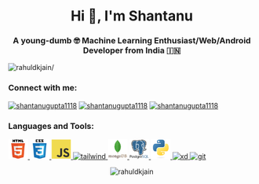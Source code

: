 <h1 align="center">Hi 👋, I'm Shantanu</h1>
<h3 align="center">A young-dumb 🤓 Machine Learning Enthusiast/Web/Android Developer from India 🇮🇳</h3>
<p align="left"> <img src=https://komarev.com/ghpvc/?username=shantanugupta1118 alt=rahuldkjain/> </p>


<h3 align="left">Connect with me:</h3>
<p align="left">
<a href="https://twitter.com/shantanug1118" target="blank"><img align="center" src="https://cdn.jsdelivr.net/npm/simple-icons@3.0.1/icons/twitter.svg" alt="shantanugupta1118" height="30" width="40" /></a>
<a href="https://linkedin.com/in/shang1118" target="blank"><img align="center" src="https://cdn.jsdelivr.net/npm/simple-icons@3.0.1/icons/linkedin.svg" alt="shantanugupta1118" height="30" width="40" /></a>
<a href="https://instagram.com/shang1118" target="blank"><img align="center" src="https://cdn.jsdelivr.net/npm/simple-icons@3.0.1/icons/instagram.svg" alt="shantanugupta1118" height="30" width="40" /></a>
</p>

<h3 align="left">Languages and Tools:</h3>
<p align="left">
    <a href="https://www.w3.org/html/" target="_blank"> <img src="https://raw.githubusercontent.com/devicons/devicon/master/icons/html5/html5-original-wordmark.svg" alt="html5" width="40" height="40"/> </a>
    <a href="https://www.w3schools.com/css/" target="_blank"> <img src="https://raw.githubusercontent.com/devicons/devicon/master/icons/css3/css3-original-wordmark.svg" alt="css3" width="40" height="40"/> </a>
    <a href="https://developer.mozilla.org/en-US/docs/Web/JavaScript" target="_blank"> <img src="https://raw.githubusercontent.com/devicons/devicon/master/icons/javascript/javascript-original.svg" alt="javascript" width="40" height="40"/> </a>
    <a href="https://tailwindcss.com/" target="_blank"> <img src="https://www.vectorlogo.zone/logos/tailwindcss/tailwindcss-icon.svg" alt="tailwind" width="40" height="40"/> </a>
    <a href="https://www.mongodb.com/" target="_blank"> <img src="https://raw.githubusercontent.com/devicons/devicon/master/icons/mongodb/mongodb-original-wordmark.svg" alt="mongodb" width="40" height="40"/> </a>
    <a href="https://www.postgresql.org" target="_blank"> <img src="https://raw.githubusercontent.com/devicons/devicon/master/icons/postgresql/postgresql-original-wordmark.svg" alt="postgresql" width="40" height="40"/> </a>
    <a href="https://www.python.org" target="_blank"> <img src="https://raw.githubusercontent.com/devicons/devicon/master/icons/python/python-original.svg" alt="python" width="40" height="40"/> </a>
    <a href="https://www.adobe.com/products/xd.html" target="_blank"> <img src="https://cdn.worldvectorlogo.com/logos/adobe-xd.svg" alt="xd" width="40" height="40"/> </a> 
      <a href="https://git-scm.com/" target="_blank"> <img src="https://www.vectorlogo.zone/logos/git-scm/git-scm-icon.svg" alt="git" width="40" height="40"/> </a>
    </p>

<p align="center"> <img src=https://github-readme-stats.vercel.app/api?username=shantanugupta1118&show_icons=true alt=rahuldkjain /> </p>


<!--
**Shantanugupta1118/shantanugupta1118** is a ✨ _special_ ✨ repository because its `README.md` (this file) appears on your GitHub profile.

Here are some ideas to get you started:

- 🔭 I’m currently working on ...
- 🌱 I’m currently learning ...
- 👯 I’m looking to collaborate on ...
- 🤔 I’m looking for help with ...
- 💬 Ask me about ...
- 📫 How to reach me: ...
- 😄 Pronouns: ...
- ⚡ Fun fact: ...
-->
